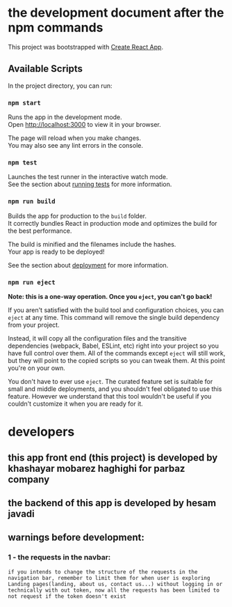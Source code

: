 <!-- the development document at the end -->

# the development document after the npm commands

This project was bootstrapped with [Create React App](https://github.com/facebook/create-react-app).

## Available Scripts

In the project directory, you can run:

### `npm start`

Runs the app in the development mode.\
Open [http://localhost:3000](http://localhost:3000) to view it in your browser.

The page will reload when you make changes.\
You may also see any lint errors in the console.

### `npm test`

Launches the test runner in the interactive watch mode.\
See the section about [running tests](https://facebook.github.io/create-react-app/docs/running-tests) for more information.

### `npm run build`

Builds the app for production to the `build` folder.\
It correctly bundles React in production mode and optimizes the build for the best performance.

The build is minified and the filenames include the hashes.\
Your app is ready to be deployed!

See the section about [deployment](https://facebook.github.io/create-react-app/docs/deployment) for more information.

### `npm run eject`

**Note: this is a one-way operation. Once you `eject`, you can't go back!**

If you aren't satisfied with the build tool and configuration choices, you can `eject` at any time. This command will remove the single build dependency from your project.

Instead, it will copy all the configuration files and the transitive dependencies (webpack, Babel, ESLint, etc) right into your project so you have full control over them. All of the commands except `eject` will still work, but they will point to the copied scripts so you can tweak them. At this point you're on your own.

You don't have to ever use `eject`. The curated feature set is suitable for small and middle deployments, and you shouldn't feel obligated to use this feature. However we understand that this tool wouldn't be useful if you couldn't customize it when you are ready for it.



# developers
## this app front end (this project) is developed by khashayar mobarez haghighi for parbaz company
## the backend of this app is developed by hesam javadi

## warnings before development:
### 1 - the requests in the navbar: 
    if you intends to change the structure of the requests in the navigation bar, remember to limit them for when user is exploring Landing pages(landing, about us, contact us...) without logging in or technically with out token, now all the requests has been limited to not request if the token doesn't exist

<!-- ### 2- the color variables:
    when i started coding this project the documantion about the styling of the project was a mess and also i was a junior without a senior oversight, so the color variables section is a bit problematic, to fix this bug you should go to this location /Utilities/Hooks/useAppModeEffect.js 
        this section was designed to handle light mode and dark mode but the colors aren't imported correctly, you can fix it in a little bit of time -->

